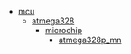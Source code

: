 * [mcu](/mcu)
  * [atmega328](/mcu/atmega328)
    * [microchip](mcu/atmega328/microchip)
      * [atmega328p_mn](mcu/atmega328/microchip/atmega328p_mn)
